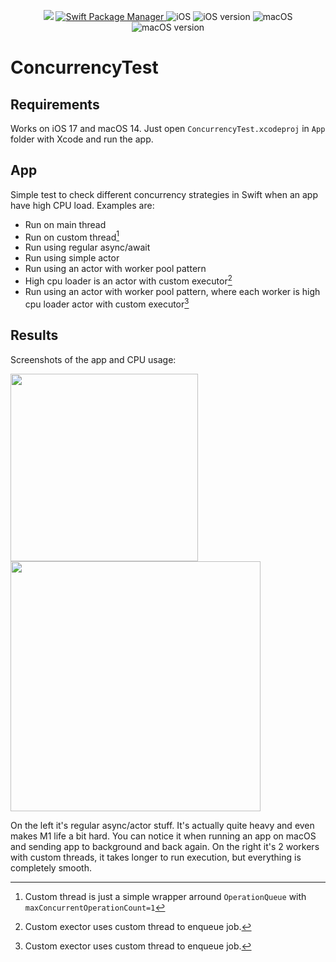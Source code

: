 <p align="center">
    <img src="https://img.shields.io/badge/Swift-5.9-orange.svg" />
    <a href="https://swift.org/package-manager">
        <img src="https://img.shields.io/badge/swiftpm-compatible-brightgreen.svg?style=flat" alt="Swift Package Manager" />
    </a>
     <img src="https://img.shields.io/badge/platforms-ios-brightgreen.svg?style=flat" alt="iOS" />
     <img src="https://img.shields.io/badge/iOS-%3E%3D17.0-brightgreen" alt="iOS version"/>
     <img src="https://img.shields.io/badge/platforms-macos-brightgreen.svg?style=flat" alt="macOS" />
     <img src="https://img.shields.io/badge/macOS-%3E%3D14.0-brightgreen" alt="macOS version"/>
</p>

# ConcurrencyTest

## Requirements
Works on iOS 17 and macOS 14. Just open `ConcurrencyTest.xcodeproj` in `App` folder with Xcode and run the app.

## App
Simple test to check different concurrency strategies in Swift when an app have high CPU load.
Examples are:
* Run on main thread
* Run on custom thread[^1]
* Run using regular async/await
* Run using simple actor
* Run using an actor with worker pool pattern
* High cpu loader is an actor with custom executor[^2]
* Run using an actor with worker pool pattern, where each worker is high cpu loader actor with custom executor[^2]

## Results
Screenshots of the app and CPU usage:

<img src="https://github.com/akbashev/ConcurrencyTest/assets/5507330/97a83521-cf52-474a-ae39-fd39d0c5ccaa" width="300">

<img src="https://github.com/akbashev/ConcurrencyTest/assets/5507330/92a951db-56a1-4258-a89a-61256f36fef4" width="400">

On the left it's regular async/actor stuff. It's actually quite heavy and even makes M1 life a bit hard. You can notice it when running an app on macOS and sending app to background and back again.
On the right it's 2 workers with custom threads, it takes longer to run execution, but everything is completely smooth.

[^1]: Custom thread is just a simple wrapper arround `OperationQueue` with `maxConcurrentOperationCount=1`
[^2]: Custom exector uses custom thread to enqueue job.
